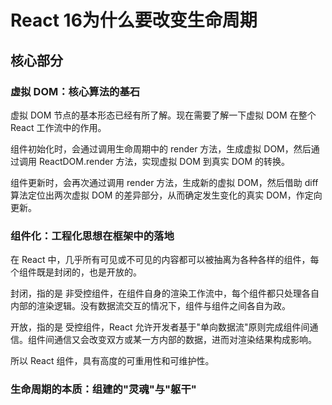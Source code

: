 
# React 16为什么要改变生命周期

## 核心部分

### 虚拟 DOM：核心算法的基石

虚拟 DOM 节点的基本形态已经有所了解。现在需要了解一下虚拟 DOM 在整个 React 工作流中的作用。

组件初始化时，会通过调用生命周期中的 render 方法，生成虚拟 DOM，然后通过调用 ReactDOM.render 方法，实现虚拟 DOM 到真实 DOM 的转换。

组件更新时，会再次通过调用 render 方法，生成新的虚拟 DOM，然后借助 diff 算法定位出两次虚拟 DOM 的差异部分，从而确定发生变化的真实 DOM，作定向更新。

### 组件化：工程化思想在框架中的落地

在 React 中，几乎所有可见或不可见的内容都可以被抽离为各种各样的组件，每个组件既是封闭的，也是开放的。

封闭，指的是 非受控组件，在组件自身的渲染工作流中，每个组件都只处理各自内部的渲染逻辑。没有数据流交互的情况下，组件与组件之间各自为政。

开放，指的是 受控组件，React 允许开发者基于"单向数据流"原则完成组件间通信。组件间通信又会改变双方或某一方内部的数据，进而对渲染结果构成影响。

所以 React 组件，具有高度的可重用性和可维护性。

### 生命周期的本质：组建的"灵魂"与"躯干"


